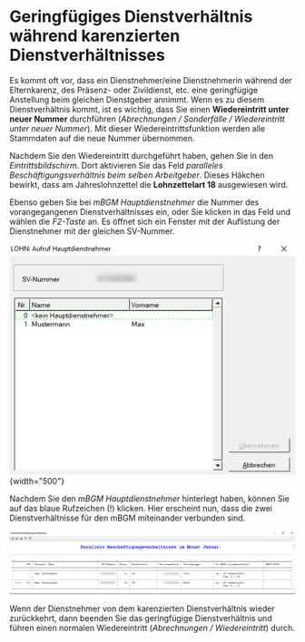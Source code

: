 # Geringfügiges Dienstverhältnis während karenzierten Dienstverhältnisses 

Es kommt oft vor, dass ein Dienstnehmer/eine Dienstnehmerin während der Elternkarenz, des Präsenz- oder Zivildienst, etc. eine geringfügige Anstellung beim gleichen Dienstgeber annimmt. Wenn es zu diesem Dienstverhältnis kommt, ist es wichtig, dass Sie einen **Wiedereintritt unter neuer Nummer** durchführen (*Abrechnungen / Sonderfälle / Wiedereintritt unter neuer Nummer*). Mit dieser Wiedereintrittsfunktion werden alle Stammdaten auf die neue Nummer übernommen.

Nachdem Sie den Wiedereintritt durchgeführt haben, gehen Sie in den *Eintrittsbildschirm*. Dort aktivieren Sie das Feld *paralleles Beschäftigungsverhältnis beim selben Arbeitgeber*. Dieses Häkchen bewirkt, dass am Jahreslohnzettel die **Lohnzettelart 18** ausgewiesen wird.

Ebenso geben Sie bei *mBGM Hauptdienstnehmer* die Nummer des vorangegangenen Dienstverhältnisses ein, oder Sie klicken in das Feld und wählen die *F2-Taste* an. Es öffnet sich ein Fenster mit der Auflistung der Dienstnehmer mit der gleichen SV-Nummer.

![Image](<img/image536.png>){width="500"}

Nachdem Sie den *mBGM Hauptdienstnehmer* hinterlegt haben, können Sie auf das blaue Rufzeichen (!) klicken. Hier erscheint nun, dass die zwei Dienstverhältnisse für den mBGM miteinander verbunden sind.

![Image](<img/image537.png>)

Wenn der Dienstnehmer von dem karenzierten Dienstverhältnis wieder zurückkehrt, dann beenden Sie das geringfügige Dienstverhältnis und führen einen normalen Wiedereintritt (*Abrechnungen / Wiedereintritt*) durch.